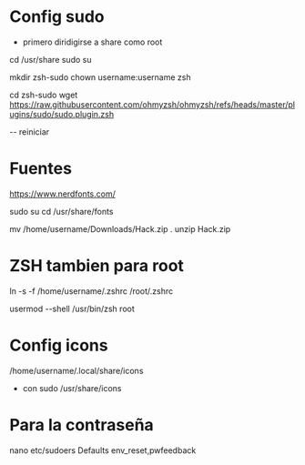 # Config sudo
- primero diridigirse a share como root

cd /usr/share
sudo su

mkdir zsh-sudo
chown username:username zsh

cd zsh-sudo
wget https://raw.githubusercontent.com/ohmyzsh/ohmyzsh/refs/heads/master/plugins/sudo/sudo.plugin.zsh

-- reiniciar

# Fuentes
https://www.nerdfonts.com/

sudo su
cd /usr/share/fonts

mv /home/username/Downloads/Hack.zip .
unzip Hack.zip

# ZSH tambien para root
ln -s -f /home/username/.zshrc /root/.zshrc

usermod --shell /usr/bin/zsh root


# Config icons
/home/username/.local/share/icons

- con sudo
/usr/share/icons



# Para la contraseña
nano etc/sudoers
Defaults env_reset,pwfeedback


